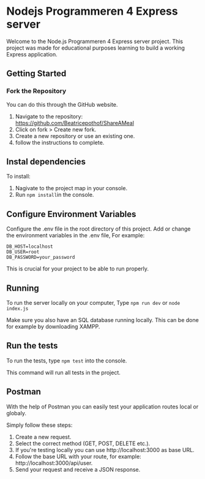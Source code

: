 # Nodejs Programmeren 4 Express server

Welcome to the Node.js Programmeren 4 Express server project. This project was made for educational purposes learning to build a working Express application.

## Getting Started

### Fork the Repository

You can do this through the GitHub website.

1. Navigate to the repository: https://github.com/Beatricepothof/ShareAMeal
2. Click on fork > Create new fork.
3. Create a new repository or use an existing one.
4. follow the instructions to complete.


## Instal dependencies

To install:
1. Nagivate to the project map in your console.
2. Run `npm install`in the console.


## Configure Environment Variables

Configure the .env file in the root directory of this project.
Add or change the environment variables in the .env file, For example:
```
DB_HOST=localhost
DB_USER=root
DB_PASSWORD=your_password
```
This is crucial for your project to be able to run properly.


## Running

To run the server locally on your computer, 
Type `npm run dev`
or `node index.js`

Make sure you also have an SQL database running locally. 
This can be done for example by downloading XAMPP.

## Run the tests

To run the tests, type `npm test` into the console.

This command will run all tests in the project.

## Postman

With the help of Postman you can easily test your application routes local or globaly.

Simply follow these steps:
1. Create a new request.
2. Select the correct method (GET, POST, DELETE etc.).
3. If you're testing locally you can use http://localhost:3000 as base URL.
4. Follow the base URL with your route, for example: http://localhost:3000/api/user.
5. Send your request and receive a JSON response.
